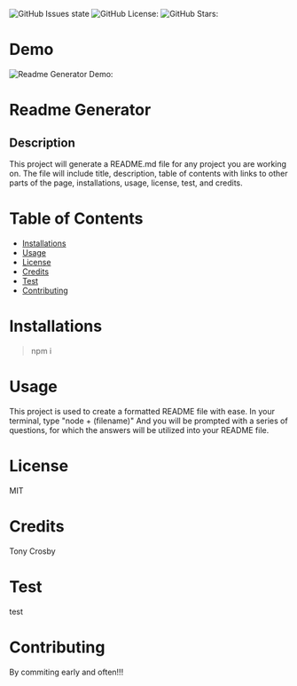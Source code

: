 ![GitHub Issues state](https://img.shields.io/github/issues/tonycrosby-tech/readme_generator)
![GitHub License:](https://img.shields.io/github/license/tonycrosby-tech/readme_generator)
![GitHub Stars:](https://img.shields.io/github/stars/tonycrosby-tech/readme_generator)

# Demo
![Readme Generator Demo:](./demo/README_Generator_HW-Demo.gif)

# Readme Generator

## Description
This project will generate a README.md file for any project you are working on. The file will include title, description, table of contents with links to other parts of the page, installations, usage, license, test, and credits.
# Table of Contents
* [Installations](#Installations)
* [Usage](#Usage)
* [License](#License)
* [Credits](#Credits)
* [Test](#Test)
* [Contributing](#Contributing)
# Installations
> npm i
# Usage
This project is used to create a formatted README file with ease. In your terminal, type "node + (filename)" And you will be prompted with a series of questions, for which the answers will be utilized into your README file.
# License
MIT
# Credits
Tony Crosby
# Test
test
# Contributing
By commiting early and often!!!
